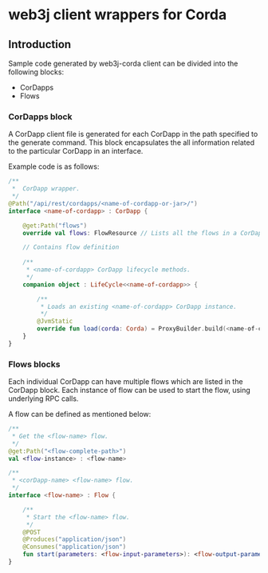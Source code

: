 web3j client wrappers for Corda
===========================

## Introduction

Sample code generated by web3j-corda client can be divided into the following blocks:

* CorDapps 
* Flows

### CorDapps block

A CorDapp client file is generated for each CorDapp in the path specified to the generate command. 
This block encapsulates the all information related to the particular CorDapp in an interface.

Example code is as follows: 

```kotlin
/**
 *  CorDapp wrapper.
 */
@Path("/api/rest/cordapps/<name-of-cordapp-or-jar>/")
interface <name-of-cordapp> : CorDapp {

    @get:Path("flows")
    override val flows: FlowResource // Lists all the flows in a CorDapp

    // Contains flow definition
    
    /**
     * <name-of-cordapp> CorDapp lifecycle methods.
     */
    companion object : LifeCycle<<name-of-cordapp>> {

        /**
         * Loads an existing <name-of-cordapp> CorDapp instance.
         */
        @JvmStatic
        override fun load(corda: Corda) = ProxyBuilder.build(<name-of-cordapp>::class.java, corda.service)
    }
}
```

### Flows blocks

Each individual CorDapp can have multiple flows which are listed in the CorDapp block. 
Each instance of flow can be used to start the flow, using underlying RPC calls.

A flow can be defined as mentioned below:

```kotlin
/**
 * Get the <flow-name> flow.
 */
@get:Path("<flow-complete-path>")
val <flow-instance> : <flow-name>

/**
 * <corDapp-name> <flow-name> flow.
 */
interface <flow-name> : Flow {

    /**
     * Start the <flow-name> flow.
     */
    @POST
    @Produces("application/json")
    @Consumes("application/json")
    fun start(parameters: <flow-input-parameters>): <flow-output-parameters>
}
```